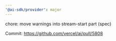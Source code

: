 ```yaml
---
'@ai-sdk/provider': major
---
```


chore: move warnings into stream-start part (spec)

Commit: https://github.com/vercel/ai/pull/5808
